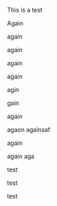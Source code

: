 This is a test

Again

again

again

again

again

agin

gain

again

agaon againsaf

again

again aga

test

test

test
